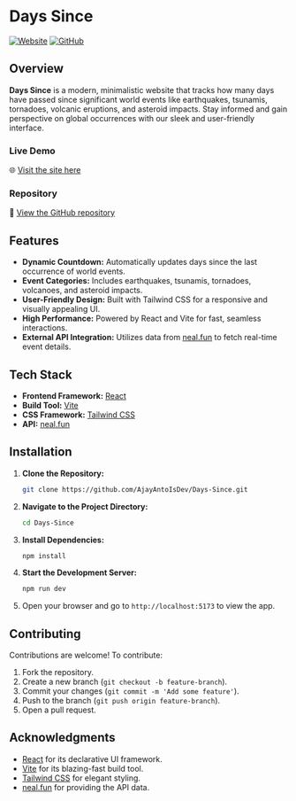# Days Since

[![Website](https://img.shields.io/website?url=https%3A%2F%2Fdays-since.floppy.us.kg)](https://days-since.floppy.us.kg) [![GitHub](https://img.shields.io/github/license/AjayAntoIsDev/Days-Since)](https://github.com/AjayAntoIsDev/Days-Since/blob/main/LICENSE)

## Overview
**Days Since** is a modern, minimalistic website that tracks how many days have passed since significant world events like earthquakes, tsunamis, tornadoes, volcanic eruptions, and asteroid impacts. Stay informed and gain perspective on global occurrences with our sleek and user-friendly interface.

### Live Demo
🌐 [Visit the site here](https://days-since.floppy.us.kg)

### Repository
📂 [View the GitHub repository](https://github.com/AjayAntoIsDev/Days-Since)

## Features
- **Dynamic Countdown:** Automatically updates days since the last occurrence of world events.
- **Event Categories:** Includes earthquakes, tsunamis, tornadoes, volcanoes, and asteroid impacts.
- **User-Friendly Design:** Built with Tailwind CSS for a responsive and visually appealing UI.
- **High Performance:** Powered by React and Vite for fast, seamless interactions.
- **External API Integration:** Utilizes data from [neal.fun](https://neal.fun/) to fetch real-time event details.

## Tech Stack
- **Frontend Framework:** [React](https://reactjs.org/)
- **Build Tool:** [Vite](https://vitejs.dev/)
- **CSS Framework:** [Tailwind CSS](https://tailwindcss.com/)
- **API:** [neal.fun](https://neal.fun/)

## Installation

1. **Clone the Repository:**
   ```bash
   git clone https://github.com/AjayAntoIsDev/Days-Since.git
   ```

2. **Navigate to the Project Directory:**
   ```bash
   cd Days-Since
   ```

3. **Install Dependencies:**
   ```bash
   npm install
   ```

4. **Start the Development Server:**
   ```bash
   npm run dev
   ```

5. Open your browser and go to `http://localhost:5173` to view the app.

## Contributing

Contributions are welcome! To contribute:

1. Fork the repository.
2. Create a new branch (`git checkout -b feature-branch`).
3. Commit your changes (`git commit -m 'Add some feature'`).
4. Push to the branch (`git push origin feature-branch`).
5. Open a pull request.

## Acknowledgments

- [React](https://reactjs.org/) for its declarative UI framework.
- [Vite](https://vitejs.dev/) for its blazing-fast build tool.
- [Tailwind CSS](https://tailwindcss.com/) for elegant styling.
- [neal.fun](https://neal.fun/) for providing the API data.